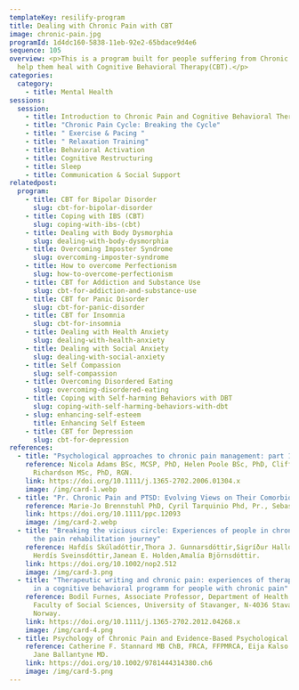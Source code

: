 ```yaml
---
templateKey: resilify-program
title: Dealing with Chronic Pain with CBT
image: chronic-pain.jpg
programId: 1d4dc160-5838-11eb-92e2-65bdace9d4e6
sequence: 105
overview: <p>This is a program built for people suffering from Chronic Pain to
  help them heal with Cognitive Behavioral Therapy(CBT).</p>
categories:
  category:
    - title: Mental Health
sessions:
  session:
    - title: Introduction to Chronic Pain and Cognitive Behavioral Therapy
    - title: "Chronic Pain Cycle: Breaking the Cycle"
    - title: " Exercise & Pacing "
    - title: " Relaxation Training"
    - title: Behavioral Activation
    - title: Cognitive Restructuring
    - title: Sleep
    - title: Communication & Social Support
relatedpost:
  program:
    - title: CBT for Bipolar Disorder
      slug: cbt-for-bipolar-disorder
    - title: Coping with IBS (CBT)
      slug: coping-with-ibs-(cbt)
    - title: Dealing with Body Dysmorphia
      slug: dealing-with-body-dysmorphia
    - title: Overcoming Imposter Syndrome
      slug: overcoming-imposter-syndrome
    - title: How to overcome Perfectionism
      slug: how-to-overcome-perfectionism
    - title: CBT for Addiction and Substance Use
      slug: cbt-for-addiction-and-substance-use
    - title: CBT for Panic Disorder
      slug: cbt-for-panic-disorder
    - title: CBT for Insomnia
      slug: cbt-for-insomnia
    - title: Dealing with Health Anxiety
      slug: dealing-with-health-anxiety
    - title: Dealing with Social Anxiety
      slug: dealing-with-social-anxiety
    - title: Self Compassion
      slug: self-compassion
    - title: Overcoming Disordered Eating
      slug: overcoming-disordered-eating
    - title: Coping with Self-harming Behaviors with DBT
      slug: coping-with-self-harming-behaviors-with-dbt
    - slug: enhancing-self-esteem
      title: Enhancing Self Esteem
    - title: CBT for Depression
      slug: cbt-for-depression
references:
  - title: "Psychological approaches to chronic pain management: part 1"
    reference: Nicola Adams BSc, MCSP, PhD, Helen Poole BSc, PhD, Clifford
      Richardson MSc, PhD, RGN.
    link: https://doi.org/10.1111/j.1365-2702.2006.01304.x
    image: /img/card-1.webp
  - title: "Pr. Chronic Pain and PTSD: Evolving Views on Their Comorbidity"
    reference: Marie-Jo Brennstuhl PhD, Cyril Tarquinio Phd, Pr., Sebastien Montel PhD
    link: https://doi.org/10.1111/ppc.12093
    image: /img/card-2.webp
  - title: "Breaking the vicious circle: Experiences of people in chronic pain on
      the pain rehabilitation journey"
    reference: Hafdís Skúladóttir,Thora J. Gunnarsdóttir,Sigríður Halldórsdóttir,
      Herdís Sveinsdóttir,Janean E. Holden,Amalía Björnsdóttir.
    link: https://doi.org/10.1002/nop2.512
    image: /img/card-3.png
  - title: "Therapeutic writing and chronic pain: experiences of therapeutic writing
      in a cognitive behavioral programm for people with chronic pain"
    reference: Bodil Furnes, Associate Professor, Department of Health Studies,
      Faculty of Social Sciences, University of Stavanger, N-4036 Stavanger,
      Norway.
    link: https://doi.org/10.1111/j.1365-2702.2012.04268.x
    image: /img/card-4.png
  - title: Psychology of Chronic Pain and Evidence-Based Psychological Interventions
    reference: Catherine F. Stannard MB ChB, FRCA, FFPMRCA, Eija Kalso MD, DMedSci,
      Jane Ballantyne MD.
    link: https://doi.org/10.1002/9781444314380.ch6
    image: /img/card-5.png
---
```

